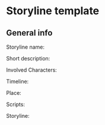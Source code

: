 # Storyline template
## General info
Storyline name:

Short description:

Involved Characters:

Timeline:

Place:

Scripts:

Storyline:


